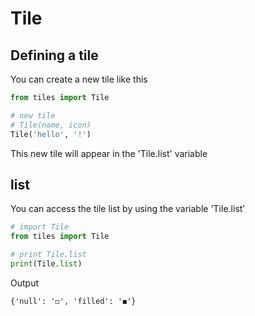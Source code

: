 # Tile

## Defining a tile
You can create a new tile like this
```py
from tiles import Tile

# new tile
# Tile(name, icon)
Tile('hello', '!')
```
This new tile will appear in the 'Tile.list' variable

## list
You can access the tile list by using the variable 'Tile.list'

```py
# import Tile
from tiles import Tile

# print Tile.list
print(Tile.list)
```
Output
```
{'null': '◻', 'filled': '◼'}
```